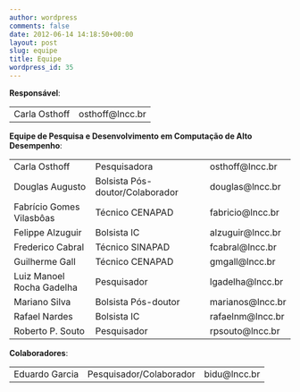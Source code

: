 ```yaml
---
author: wordpress
comments: false
date: 2012-06-14 14:18:50+00:00
layout: post
slug: equipe
title: Equipe
wordpress_id: 35
---
```

**Responsável**:

<table>
<tbody><tr>
<td>Carla Osthoff</td>
<td>osthoff@lncc.br</td>
</tr>
</tbody></table>


**Equipe de Pesquisa e Desenvolvimento em Computação de Alto Desempenho**:


<table>
<tbody><tr>
<td>Carla Osthoff</td>
<td>Pesquisadora</td>
<td>osthoff@lncc.br</td>
</tr>
<tr>
<td>Douglas Augusto</td>
<td>Bolsista Pós-doutor/Colaborador</td>
<td>douglas@lncc.br</td>
</tr>
<tr>
<td>Fabrício Gomes Vilasbôas</td>
<td>Técnico CENAPAD</td>
<td>fabricio@lncc.br</td>
</tr>
<tr>
<td>Felippe Alzuguir</td>
<td>Bolsista IC</td>
<td>alzuguir@lncc.br</td>
</tr>
<tr>
<td>Frederico Cabral</td>
<td>Técnico SINAPAD</td>
<td>fcabral@lncc.br</td>
</tr>
<tr>
<td>Guilherme Gall</td>
<td>Técnico CENAPAD</td>
<td>gmgall@lncc.br</td>
</tr>
<tr>
<td>Luiz Manoel Rocha Gadelha</td>
<td>Pesquisador</td>
<td>lgadelha@lncc.br</td>
</tr>
<tr>
<td>Mariano Silva</td>
<td>Bolsista Pós-doutor</td>
<td>marianos@lncc.br</td>
</tr>
<tr>
<td>Rafael Nardes</td>
<td>Bolsista IC</td>
<td>rafaelnm@lncc.br</td>
</tr>
<tr>
<td>Roberto P. Souto</td>
<td>Pesquisador</td>
<td>rpsouto@lncc.br</td>
</tr>
</tbody></table>

**Colaboradores**:

<table>
<tbody><tr>
<td>Eduardo Garcia</td>
<td>Pesquisador/Colaborador</td>
<td>bidu@lncc.br</td>
</tr>
</tbody></table>
